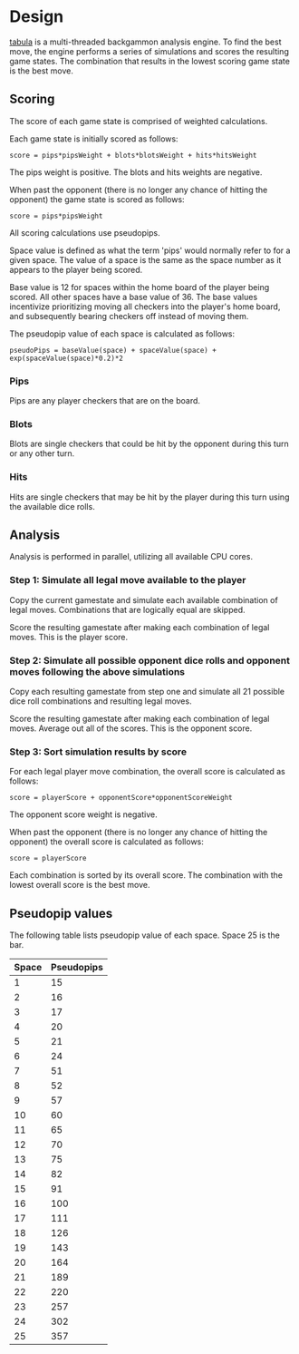 # Design

[tabula](https://code.rocket9labs.com/tslocum/tabula) is a multi-threaded
backgammon analysis engine. To find the best move, the engine performs a series
of simulations and scores the resulting game states. The combination that
results in the lowest scoring game state is the best move.

## Scoring

The score of each game state is comprised of weighted calculations.

Each game state is initially scored as follows:

```
score = pips*pipsWeight + blots*blotsWeight + hits*hitsWeight
```

The pips weight is positive. The blots and hits weights are negative.

When past the opponent (there is no longer any chance of hitting the opponent)
the game state is scored as follows:

```
score = pips*pipsWeight
```

All scoring calculations use pseudopips.

Space value is defined as what the term 'pips' would normally refer to for a
given space. The value of a space is the same as the space number as it appears
to the player being scored.

Base value is 12 for spaces within the home board of the player being scored.
All other spaces have a base value of 36. The base values incentivize
prioritizing moving all checkers into the player's home board, and subsequently
bearing checkers off instead of moving them.

The pseudopip value of each space is calculated as follows:

```
pseudoPips = baseValue(space) + spaceValue(space) + exp(spaceValue(space)*0.2)*2
```

### Pips

Pips are any player checkers that are on the board.

### Blots

Blots are single checkers that could be hit by the opponent during this turn or
any other turn.

### Hits

Hits are single checkers that may be hit by the player during this turn using
the available dice rolls.

## Analysis

Analysis is performed in parallel, utilizing all available CPU cores.

### Step 1: Simulate all legal move available to the player

Copy the current gamestate and simulate each available combination of legal moves.
Combinations that are logically equal are skipped.

Score the resulting gamestate after making each combination of legal moves.
This is the player score.

### Step 2: Simulate all possible opponent dice rolls and opponent moves following the above simulations

Copy each resulting gamestate from step one and simulate all 21 possible dice
roll combinations and resulting legal moves.

Score the resulting gamestate after making each combination of legal moves.
Average out all of the scores. This is the opponent score.

### Step 3: Sort simulation results by score

For each legal player move combination, the overall score is calculated as follows:

```
score = playerScore + opponentScore*opponentScoreWeight
```

The opponent score weight is negative.

When past the opponent (there is no longer any chance of hitting the opponent)
the overall score is calculated as follows:

```
score = playerScore
```

Each combination is sorted by its overall score. The combination with the
lowest overall score is the best move.

## Pseudopip values

The following table lists pseudopip value of each space. Space 25 is the bar.

| Space | Pseudopips |
| --- | --- |
| 1 | 15 |
| 2 | 16 |
| 3 | 17 |
| 4 | 20 |
| 5 | 21 |
| 6 | 24 |
| 7 | 51 |
| 8 | 52 |
| 9 | 57 |
| 10 | 60 |
| 11 | 65 |
| 12 | 70 |
| 13 | 75 |
| 14 | 82 |
| 15 | 91 |
| 16 | 100 |
| 17 | 111 |
| 18 | 126 |
| 19 | 143 |
| 20 | 164 |
| 21 | 189 |
| 22 | 220 |
| 23 | 257 |
| 24 | 302 |
| 25 | 357 |
